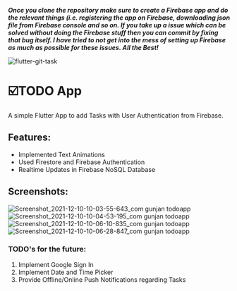 ***Once you clone the repository make sure to create a Firebase app and do the relevant things (i.e. registering the app on Firebase, downloading json file from Firebase console and so on. If you take up a issue which can be solved without doing the Firebase stuff then you can commit by fixing that bug itself. I have tried to not get into the mess of setting up Firebase as much as possible for these issues.
All the Best!***

![flutter-git-task](https://socialify.git.ci/codingiitg/flutter-git-task/image?language=1&owner=1&stargazers=1&theme=Light)

# ☑️TODO App

A simple Flutter App to add Tasks with User Authentication from Firebase.

## Features:
 - Implemented Text Animations
 - Used Firestore and Firebase Authentication
 - Realtime Updates in Firebase NoSQL Database

## Screenshots:
![Screenshot_2021-12-10-10-03-55-643_com gunjan todoapp](https://user-images.githubusercontent.com/59107332/145534522-31fb67c1-13cb-4880-811e-f0ae8cec79f0.jpg)
![Screenshot_2021-12-10-10-04-53-195_com gunjan todoapp](https://user-images.githubusercontent.com/59107332/145534524-da68695a-cdb9-4752-8337-25534261dca9.jpg)
![Screenshot_2021-12-10-10-06-10-835_com gunjan todoapp](https://user-images.githubusercontent.com/59107332/145534528-1bbc98c8-b126-4559-b349-7b9733873654.jpg)
![Screenshot_2021-12-10-10-06-28-847_com gunjan todoapp](https://user-images.githubusercontent.com/59107332/145534534-ed92eadb-008f-4e1c-9b5f-5d7af2d0b313.jpg)


### TODO's for the future:
1. Implement Google Sign In
2. Implement Date and Time Picker
3. Provide Offline/Online Push Notifications regarding Tasks 


